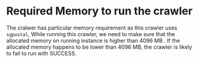 # Required Memory to run the crawler 

The cralwer has particular memory requirement as this crawler uses `sgpostal`, While running this crawler, we need to make sure that the allocated memory on running instance is higher than 4096 MB . If the allocated memory happens to be lower than 4096 MB, the crawler is likely to fail to run with SUCCESS. 
